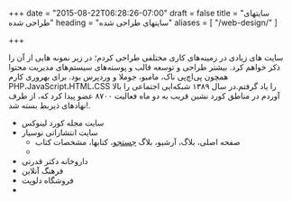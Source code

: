 +++
date = "2015-08-22T06:28:26-07:00"
draft = false
title = "سایتهای طراحی شده"
heading = "سایتهای طراحی شده"
aliases = [
    "/web-design/"
]

+++

سایت های زیادی در زمینه‌های کاری مختلفی طراحی کردم؛ در زیر نمونه هایی از آن را ذکر خواهم کرد. بیشتر طراحی و توسعه قالب و پوسته‌های سیستم‌های مدیریت محتوا همچون پی‌اچ‌پی ناک، مامبو، جوملا و وردپرس بود. برای بهروری کارم PHP،JavaScript،HTML،CSS را یاد گرفتم.در سال ١٣٨٩ شبکه‌ایی اجتماعی را بالا آوردم در مناطق کورد نشین قریب به دو ماه فعالیت ٨٧٠٠ عضو پیدا کرد که، از طرف نهادهای ذیربط بسته شد!.

- سایت مجله کورد لینوکس
- سایت انتشاراتی نوسیار
  - صفحه اصلی،  بلاگ،  آرشیو، بلاگ [جستجو](https://#)، کتابها، مشخصات کتاب
  - 
- داروخانه دکتر قدرتی
- فرهنگ آنلاین
- فروشگاه دلوپت
- 

